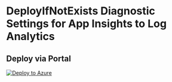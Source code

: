 # DeployIfNotExists Diagnostic Settings for App Insights to Log Analytics


## Deploy via Portal

[![Deploy to Azure](http://azuredeploy.net/deploybutton.png)](https://portal.azure.com/#blade/Microsoft_Azure_Policy/CreatePolicyDefinitionBlade/uri/https%3A%2F%2Fraw.githubusercontent.com%2Fsixtencyber%2FAzure-Policies%2Fmain%2FLog_Analytics%2Fapp-insights-to-loganalytics%2Fdeploy-diagnostic-settings-app-insights-to-loganalytics.json)

